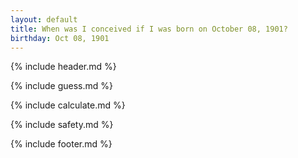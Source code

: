 ```yaml
---
layout: default
title: When was I conceived if I was born on October 08, 1901?
birthday: Oct 08, 1901
---
```


{% include header.md %}

{% include guess.md %}

{% include calculate.md %}

{% include safety.md %}

{% include footer.md %}



